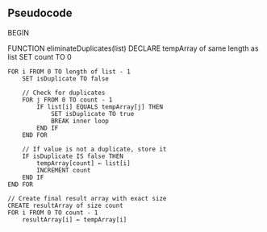 ## Pseudocode

BEGIN

FUNCTION eliminateDuplicates(list)
    DECLARE tempArray of same length as list
    SET count TO 0

    FOR i FROM 0 TO length of list - 1
        SET isDuplicate TO false

        // Check for duplicates
        FOR j FROM 0 TO count - 1
            IF list[i] EQUALS tempArray[j] THEN
                SET isDuplicate TO true
                BREAK inner loop
            END IF
        END FOR

        // If value is not a duplicate, store it
        IF isDuplicate IS false THEN
            tempArray[count] ← list[i]
            INCREMENT count
        END IF
    END FOR

    // Create final result array with exact size
    CREATE resultArray of size count
    FOR i FROM 0 TO count - 1
        resultArray[i] ← tempArray[i]